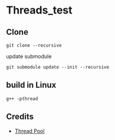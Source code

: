 # Threads_test

## Clone

`git clone --recursive`

update submodule

`git submodule update --init --recursive`

## build in Linux

`g++ -pthread`

## Credits

- [Thread Pool](https://github.com/Ethan13310/Thread-Pool-Cpp)
